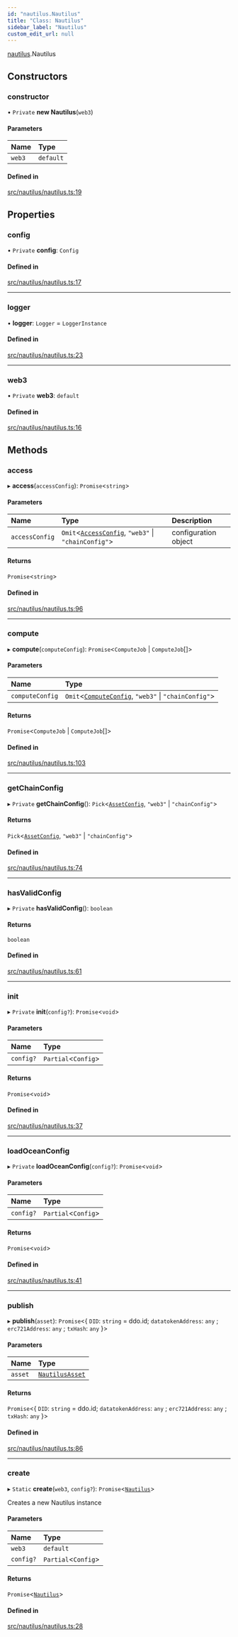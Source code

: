 ```yaml
---
id: "nautilus.Nautilus"
title: "Class: Nautilus"
sidebar_label: "Nautilus"
custom_edit_url: null
---
```


[nautilus](../modules/nautilus.md).Nautilus

## Constructors

### constructor

• `Private` **new Nautilus**(`web3`)

#### Parameters

| Name | Type |
| :------ | :------ |
| `web3` | `default` |

#### Defined in

[src/nautilus/nautilus.ts:19](https://github.com/deltaDAO/nautilus/blob/e68220d/src/nautilus/nautilus.ts#L19)

## Properties

### config

• `Private` **config**: `Config`

#### Defined in

[src/nautilus/nautilus.ts:17](https://github.com/deltaDAO/nautilus/blob/e68220d/src/nautilus/nautilus.ts#L17)

___

### logger

• **logger**: `Logger` = `LoggerInstance`

#### Defined in

[src/nautilus/nautilus.ts:23](https://github.com/deltaDAO/nautilus/blob/e68220d/src/nautilus/nautilus.ts#L23)

___

### web3

• `Private` **web3**: `default`

#### Defined in

[src/nautilus/nautilus.ts:16](https://github.com/deltaDAO/nautilus/blob/e68220d/src/nautilus/nautilus.ts#L16)

## Methods

### access

▸ **access**(`accessConfig`): `Promise`<`string`\>

#### Parameters

| Name | Type | Description |
| :------ | :------ | :------ |
| `accessConfig` | `Omit`<[`AccessConfig`](../interfaces/types.AccessConfig.md), ``"web3"`` \| ``"chainConfig"``\> | configuration object |

#### Returns

`Promise`<`string`\>

#### Defined in

[src/nautilus/nautilus.ts:96](https://github.com/deltaDAO/nautilus/blob/e68220d/src/nautilus/nautilus.ts#L96)

___

### compute

▸ **compute**(`computeConfig`): `Promise`<`ComputeJob` \| `ComputeJob`[]\>

#### Parameters

| Name | Type |
| :------ | :------ |
| `computeConfig` | `Omit`<[`ComputeConfig`](../interfaces/types.ComputeConfig.md), ``"web3"`` \| ``"chainConfig"``\> |

#### Returns

`Promise`<`ComputeJob` \| `ComputeJob`[]\>

#### Defined in

[src/nautilus/nautilus.ts:103](https://github.com/deltaDAO/nautilus/blob/e68220d/src/nautilus/nautilus.ts#L103)

___

### getChainConfig

▸ `Private` **getChainConfig**(): `Pick`<[`AssetConfig`](../interfaces/types.AssetConfig.md), ``"web3"`` \| ``"chainConfig"``\>

#### Returns

`Pick`<[`AssetConfig`](../interfaces/types.AssetConfig.md), ``"web3"`` \| ``"chainConfig"``\>

#### Defined in

[src/nautilus/nautilus.ts:74](https://github.com/deltaDAO/nautilus/blob/e68220d/src/nautilus/nautilus.ts#L74)

___

### hasValidConfig

▸ `Private` **hasValidConfig**(): `boolean`

#### Returns

`boolean`

#### Defined in

[src/nautilus/nautilus.ts:61](https://github.com/deltaDAO/nautilus/blob/e68220d/src/nautilus/nautilus.ts#L61)

___

### init

▸ `Private` **init**(`config?`): `Promise`<`void`\>

#### Parameters

| Name | Type |
| :------ | :------ |
| `config?` | `Partial`<`Config`\> |

#### Returns

`Promise`<`void`\>

#### Defined in

[src/nautilus/nautilus.ts:37](https://github.com/deltaDAO/nautilus/blob/e68220d/src/nautilus/nautilus.ts#L37)

___

### loadOceanConfig

▸ `Private` **loadOceanConfig**(`config?`): `Promise`<`void`\>

#### Parameters

| Name | Type |
| :------ | :------ |
| `config?` | `Partial`<`Config`\> |

#### Returns

`Promise`<`void`\>

#### Defined in

[src/nautilus/nautilus.ts:41](https://github.com/deltaDAO/nautilus/blob/e68220d/src/nautilus/nautilus.ts#L41)

___

### publish

▸ **publish**(`asset`): `Promise`<{ `DID`: `string` = ddo.id; `datatokenAddress`: `any` ; `erc721Address`: `any` ; `txHash`: `any`  }\>

#### Parameters

| Name | Type |
| :------ | :------ |
| `asset` | [`NautilusAsset`](nautilus.NautilusAsset.md) |

#### Returns

`Promise`<{ `DID`: `string` = ddo.id; `datatokenAddress`: `any` ; `erc721Address`: `any` ; `txHash`: `any`  }\>

#### Defined in

[src/nautilus/nautilus.ts:86](https://github.com/deltaDAO/nautilus/blob/e68220d/src/nautilus/nautilus.ts#L86)

___

### create

▸ `Static` **create**(`web3`, `config?`): `Promise`<[`Nautilus`](nautilus.Nautilus.md)\>

Creates a new Nautilus instance

#### Parameters

| Name | Type |
| :------ | :------ |
| `web3` | `default` |
| `config?` | `Partial`<`Config`\> |

#### Returns

`Promise`<[`Nautilus`](nautilus.Nautilus.md)\>

#### Defined in

[src/nautilus/nautilus.ts:28](https://github.com/deltaDAO/nautilus/blob/e68220d/src/nautilus/nautilus.ts#L28)
